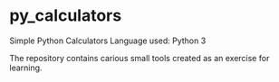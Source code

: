 # py_calculators
Simple Python Calculators
Language used: Python 3

The repository contains carious small tools created as an exercise for learning. 

